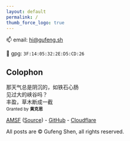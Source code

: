 ```yaml
---
layout: default
permalink: /
thumb_force_logo: true
---
```


<div class="content">

<p>📫 email: <a href="mailto:hi@gufeng.sh">hi@gufeng.sh</a></p>
<p>🎁 gpg: <code>3F:14:05:32:2E:D5:CD:26</code></p>

<h2>Colophon</h2>
<p>那天气总是阴沉的，如铁石心肠
<br>
见过大的峡谷吗？
<br>
丰盈，草木断成一截
<br>
<small>Granted by <b>黄克思</b></small>
</p>

</div>
<div class="copyright">
<p><a href="https://sparanoid.com/lab/amsf/"><abbr title="Almace Scaffolding">AMSF</abbr></a> (<a href="https://github.com/sparanoid/sparanoid.com">Source</a>) - <a href="https://github.com/">GitHub</a> - <a href="https://cloudflare.com/">Cloudflare</a></p>
All posts are © Gufeng Shen, all rights reserved.
</div>